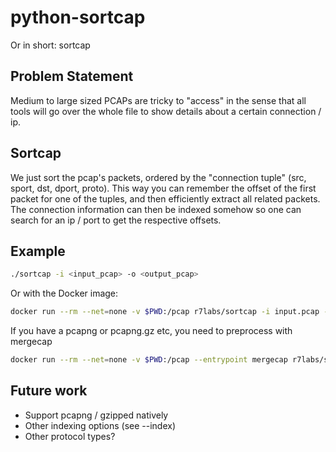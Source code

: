 python-sortcap
==============

Or in short: sortcap

## Problem Statement

Medium to large sized PCAPs are tricky to "access" in the sense that all tools will go over the whole file to show details about a certain connection / ip.

## Sortcap

We just sort the pcap's packets, ordered by the "connection tuple" (src, sport, dst, dport, proto). This way you can remember the offset of the first packet for one of the tuples, and then efficiently extract all related packets. The connection information can then be indexed somehow so one can search for an ip / port to get the respective offsets.

## Example

```sh
./sortcap -i <input_pcap> -o <output_pcap>
```

Or with the Docker image:

```sh
docker run --rm --net=none -v $PWD:/pcap r7labs/sortcap -i input.pcap -o output.pcap
```

If you have a pcapng or pcapng.gz etc, you need to preprocess with mergecap

```sh
docker run --rm --net=none -v $PWD:/pcap --entrypoint mergecap r7labs/sortcap -F pcap -w output.pcap input.pcapng.gz
```

## Future work

 * Support pcapng / gzipped natively
 * Other indexing options (see --index)
 * Other protocol types?
